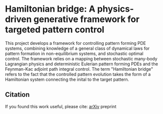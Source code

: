 # Hamiltonian bridge: A physics-driven generative framework for targeted pattern control

This project develops a framework for controlling pattern forming PDE systems, combining knowledge of a general class of dynamical laws for pattern formation in non-equilibrium systems, and stochastic optimal control. The framework relies on a mapping between stochastic many-body Lagrangian physics and deterministic Eulerian pattern forming PDEs and the Feynman-Kac adjoint path integral control. The term "Hamiltonian bridge" refers to the fact that the controlled pattern evolution takes the form of a Hamiltonian system connecting the inital to the target pattern. 

## Citation

If you found this work useful, please cite: [arXiv](https://arxiv.org/abs/2410.12665) preprint
